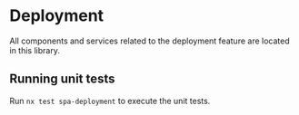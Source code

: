 # Deployment

All components and services related to the deployment feature are located in
this library.

## Running unit tests

Run `nx test spa-deployment` to execute the unit tests.

